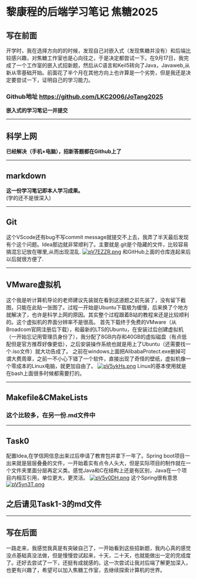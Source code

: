 # 黎康程的后端学习笔记 焦糖2025
## 写在前面
开学时，我在选择方向的的时候，发现自己对嵌入式（发现焦糖并没有）和后端比较感兴趣，对焦糖工作室也是心向往之，于是决定都尝试一下。在9月17日，我完成了一个工作室的嵌入式招新题，然后从C语言和Keil5转向了Java，Javaweb,从新从零基础开始。前面花了半个月在其他方向上也许算是一个劣势，但是我还是决定要尝试一下，证明自己的学习能力。

### Github地址 https://github.com/LKC2006/JoTang2025

**嵌入式的学习笔记一并提交**
***
## 科学上网  
**已经解决（手机+电脑），招新答题都在Github上了**
***
## markdown
**这一份学习笔记即本人学习成果。**   
(学的还不是很深入)
***
## Git
这个VScode还有bug不写commit message就提交不上去，我弄了半天最后发现有个这个问题。Idea那边就非常顺利了。主要就是.git是个隐藏的文件，比较容易搞混忘记放在哪里,从而出现混乱.
<a href="https://imgse.com/i/pV7EZZR"><img src="https://s21.ax1x.com/2025/10/05/pV7EZZR.png" alt="pV7EZZR.png" border="0" /></a>
和GitHub上面的仓库连起来后以后就很方便了.
***
## VMware虚拟机
这个我是听计算机导论的老师建议先装就在看到这道题之前先装了，没有留下截图，只能在此贴一张图了。过程一开始是Ubuntu下载极为缓慢，后来换了个地方就解决了，也许是科学上网的原因。其实整个过程跟着B站的教程来还是比较顺利的。这个虚拟机的界面分辨率不是很高。
首先下载终于免费的VMware（从Broadcom官网注册后下载），和最新的LTS的Ubuntu，在安装过后创建虚拟机（一开始忘记用管理员身份了），我分配了8GB内存和40GB的虚拟磁盘（有点低配但是官方推荐好像更低），之后安装操作系统也就是用上了Ubuntu（还需要找一个.iso文件）就大功告成了。
之前在windows上面把AlibabaProtect.exe删掉可谓大费周章，之前一不小心下错了一个软件，直接出现了奇怪的壁纸，虚拟机像一个零成本的Linux电脑，就更加自由了。
<a href="https://imgse.com/i/pV5ykHs"><img src="https://s21.ax1x.com/2025/09/24/pV5ykHs.png" alt="pV5ykHs.png" border="0" /></a>
Linux的基本使用就是在bash上面很多时候都需要打的。
***
## Makefile&CMakeLists
### 这个比较多，在另一份.md文件中
***
## Task0
配置Idea,在学信网信息出来过后申请了教育包并拿下一年了。Spring boot项目一出来就是层层叠叠的文件，一开始着实有点令人头大，但是实际项目的制作就在一个文件夹里面分层再定义类。感觉Java和C在结构上还是有区别，Java在一个项目内相互引用，单位更大，更灵活。
<a href="https://imgse.com/i/pV5y0DH"><img src="https://s21.ax1x.com/2025/09/24/pV5y0DH.png" alt="pV5y0DH.png" border="0" /></a>
这个Spring很有意思
<a href="https://imgse.com/i/pV5yn3T"><img src="https://s21.ax1x.com/2025/09/24/pV5yn3T.png" alt="pV5yn3T.png" border="0" /></a>
## 之后请见Task1-3的md文件
***
## 写在后面
一路走来，我感觉我真是有突破自己了，一开始看到这些招新题，我内心真的感觉没点基础真没法做，但是慢慢尝试起来，十天，二十天，也就能做出一定的完成度了。还好去尝试了一下，还挺有成就感的。这一次尝试让我对后端了解更加深入，也更有兴趣了，希望可以加入焦糖工作室，去继续探索计算机的世界。
